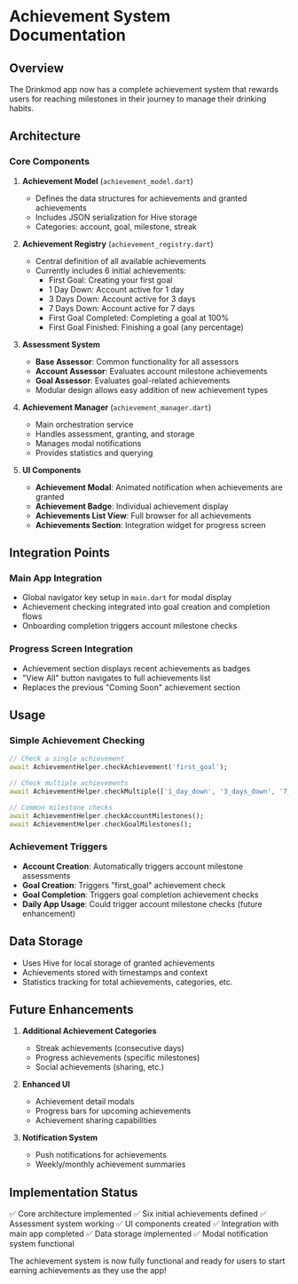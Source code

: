 # Achievement System Documentation

## Overview
The Drinkmod app now has a complete achievement system that rewards users for reaching milestones in their journey to manage their drinking habits.

## Architecture

### Core Components

1. **Achievement Model** (`achievement_model.dart`)
   - Defines the data structures for achievements and granted achievements
   - Includes JSON serialization for Hive storage
   - Categories: account, goal, milestone, streak

2. **Achievement Registry** (`achievement_registry.dart`)
   - Central definition of all available achievements
   - Currently includes 6 initial achievements:
     - First Goal: Creating your first goal
     - 1 Day Down: Account active for 1 day
     - 3 Days Down: Account active for 3 days  
     - 7 Days Down: Account active for 7 days
     - First Goal Completed: Completing a goal at 100%
     - First Goal Finished: Finishing a goal (any percentage)

3. **Assessment System**
   - **Base Assessor**: Common functionality for all assessors
   - **Account Assessor**: Evaluates account milestone achievements
   - **Goal Assessor**: Evaluates goal-related achievements
   - Modular design allows easy addition of new achievement types

4. **Achievement Manager** (`achievement_manager.dart`)
   - Main orchestration service
   - Handles assessment, granting, and storage
   - Manages modal notifications
   - Provides statistics and querying

5. **UI Components**
   - **Achievement Modal**: Animated notification when achievements are granted
   - **Achievement Badge**: Individual achievement display
   - **Achievements List View**: Full browser for all achievements
   - **Achievements Section**: Integration widget for progress screen

## Integration Points

### Main App Integration
- Global navigator key setup in `main.dart` for modal display
- Achievement checking integrated into goal creation and completion flows
- Onboarding completion triggers account milestone checks

### Progress Screen Integration
- Achievement section displays recent achievements as badges
- "View All" button navigates to full achievements list
- Replaces the previous "Coming Soon" achievement section

## Usage

### Simple Achievement Checking
```dart
// Check a single achievement
await AchievementHelper.checkAchievement('first_goal');

// Check multiple achievements
await AchievementHelper.checkMultiple(['1_day_down', '3_days_down', '7_days_down']);

// Common milestone checks
await AchievementHelper.checkAccountMilestones();
await AchievementHelper.checkGoalMilestones();
```

### Achievement Triggers
- **Account Creation**: Automatically triggers account milestone assessments
- **Goal Creation**: Triggers "first_goal" achievement check
- **Goal Completion**: Triggers goal completion achievement checks
- **Daily App Usage**: Could trigger account milestone checks (future enhancement)

## Data Storage
- Uses Hive for local storage of granted achievements
- Achievements stored with timestamps and context
- Statistics tracking for total achievements, categories, etc.

## Future Enhancements
1. **Additional Achievement Categories**
   - Streak achievements (consecutive days)
   - Progress achievements (specific milestones)
   - Social achievements (sharing, etc.)

2. **Enhanced UI**
   - Achievement detail modals
   - Progress bars for upcoming achievements
   - Achievement sharing capabilities

3. **Notification System**
   - Push notifications for achievements
   - Weekly/monthly achievement summaries

## Implementation Status
✅ Core architecture implemented
✅ Six initial achievements defined
✅ Assessment system working
✅ UI components created
✅ Integration with main app completed
✅ Data storage implemented
✅ Modal notification system functional

The achievement system is now fully functional and ready for users to start earning achievements as they use the app!
